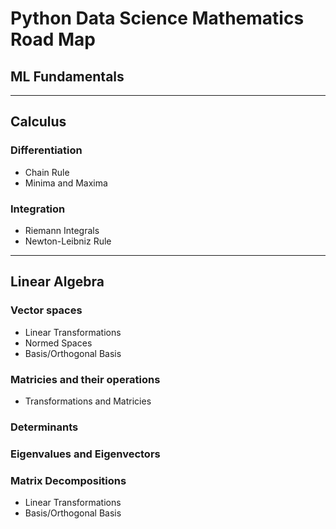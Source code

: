 # Python Data Science Mathematics Road Map

## ML Fundamentals

---

## Calculus

### Differentiation

* Chain Rule
* Minima and Maxima

### Integration

* Riemann Integrals
* Newton-Leibniz Rule

---

## Linear Algebra

### Vector spaces

* Linear Transformations
* Normed Spaces
* Basis/Orthogonal Basis

### Matricies and their operations

* Transformations and Matricies

### Determinants
### Eigenvalues and Eigenvectors
### Matrix Decompositions

* Linear Transformations
* Basis/Orthogonal Basis


